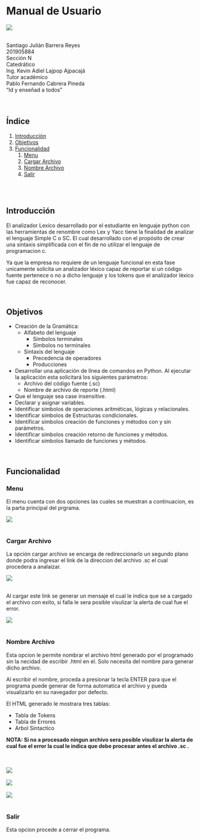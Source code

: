 <link href='media/css/style.css' rel='stylesheet' type='text/css'></link>

# Manual de Usuario

<img id='imagenes' src="media/img/caratula.png">
<br>
<br>

Santiago Julián Barrera Reyes<br>
201905884<br>
Sección N<br>
Catedrático<br>
Ing. Kevin Adiel Lajpop Ajpacajá<br>
Tutor académico<br>
Pablo Fernando Cabrera Pineda<br>
“Id y enseñad a todos”<br>
<br>
<br>

## Índice   
1. [Introducción](#id1)
2. [Objetivos](#id2)
3. [Funcionalidad](#id3)
   1. [Menu](#id4)
   2. [Cargar Archivo](#id5)
   3. [Nombre Archivo](#id6)
   4. [Salir](#id7)

<br>
<br>

## Introducción<a name="id1"></a>
El analizador Lexico desarrollado por el estudiante en lenguaje python con las herramientas de renombre como Lex y Yacc tiene la finalidad de analizar el lenguaje Simple C o SC. El cual desarrollado con el propósito de crear una sintaxis simplificada con el fin de no utilizar el lenguaje de programacion c.

Ya que la empresa no requiere de un lenguaje funcional en esta fase unicamente solicita un analizador léxico capaz de reportar si un código fuente pertenece o no a dicho lenguaje y los tokens que el analizador léxico fue capaz de reconocer.

<br>

## Objetivos<a name="id2"></a>
- Creación de la Gramática:
  - Alfabeto del lenguaje
    - Símbolos terminales
    - Símbolos no terminales
  - Sintaxis del lenguaje
    - Precedencia de operadores
    - Producciones
- Desarrollar una aplicación de línea de comandos en Python. Al ejecutar la aplicación esta solicitará los siguientes parámetros:
    - Archivo del código fuente (.sc)<br>
    - Nombre de archivo de reporte (.html)
- Que el lenguaje sea case insensitive.
- Declarar y asignar variables.
- Identificar simbolos de operaciones aritméticas, lógicas y relacionales.
- Identificar simbolos de Estructuras condicionales.
- Identificar simbolos creación de funciones y métodos con y sin parámetros.
- Identificar simbolos creación retorno de funciones y métodos.
- Identificar simbolos llamado de funciones y métodos.

<br>

## Funcionalidad<a name="id3"></a>


### Menu<a name="id4"></a>
El menu cuenta con dos opciones las cuales se muestran a continuacion, es la parta principal del prgrama.

<img id='imagenes' src="media/img/menu.png">
<br>
<br>

### Cargar Archivo<a name="id5"></a>
La opción cargar archivo se encarga de redireccionarlo un segundo plano donde podra ingresar el link de la direccion del archivo .sc el cual procedera a analaizar.

<img id='imagenes' src="media/img/opcion1.png">
<br>
<br>

Al cargar este link se generar un mensaje el cual le indica que se a cargado el archivo con exito, si falla le sera posible visulizar la alerta de cual fue el error.

<img id='imagenes' src="media/img/salida1_1.png">
<br>
<br>

### Nombre Archivo<a name="id6"></a>
Esta opcion le permite nombrar el archivo html generado por el programado sin la necidad de escribir .html en el. Solo necesita del nombre para generar dicho archivo.

Al escribir el nombre, proceda a presionar la tecla ENTER para que el programa puede generar de forma automatica el archivo y pueda visualizarlo en su navegador por defecto.

El HTML generado le mostrara tres tablas:
- Tabla de Tokens
- Tabla de Errores
- Arbol Sintactico

**NOTA: Si no a procesado ningun archivo sera posible visulizar la alerta de cual fue el error la cual le indica que debe procesar antes el archivo .sc .**

<br>
<br>

<img id='imagenes' src="media/img/salida2_2.png">
<br>
<br>

<img id='imagenes' src="media/img/salida_errrores.png">
<br>
<br>

<img id='imagenes' src="media/img/salida_estados.png">
<br>
<br>

### Salir<a name="id7"></a>
Esta opcion procede a cerrar el programa.